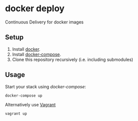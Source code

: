 # docker deploy

Continuous Delivery for docker images

## Setup

1. Install [docker](http://docker.io).
2. Install [docker-compose](http://docs.docker.com/compose/install/).
3. Clone this repository recursively (i.e. including submodules)

## Usage

Start your stack using *docker-compose*:

    docker-compose up

Alternatively use [Vagrant](https://www.vagrantup.com/)

    vagrant up
